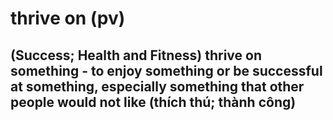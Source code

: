 # thrive on (pv)

## (Success; Health and Fitness) thrive on something - to enjoy something or be successful at something, especially something that other people would not like (thích thú; thành công)